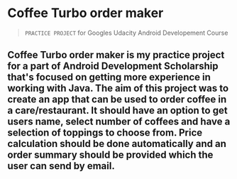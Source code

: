 # Coffee Turbo order maker
>`PRACTICE PROJECT` for Googles Udacity Android Developement Course

Coffee Turbo order maker is my practice project for a part of Android Development Scholarship that's focused on getting more experience in working with Java. The aim of this project was to create an app that can be used to order coffee in a care/restaurant. It should have an option to get users name, select number of coffees and have a selection of toppings to choose from. Price calculation should be done automatically and an order summary should be provided which the user can send by email.
----------------------------


